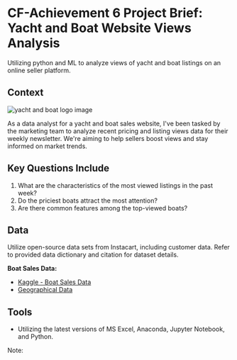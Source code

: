 # CF-Achievement 6 Project Brief: Yacht and Boat Website Views Analysis 
Utilizing python and ML to analyze views of yacht and boat listings on an online seller platform.


## Context
![yacht and boat logo image]()

As a data analyst for a yacht and boat sales website, I've been tasked by the marketing team to analyze recent pricing and listing views data for their weekly newsletter. We're aiming to help sellers boost views and stay informed on market trends.

## Key Questions Include
1. What are the characteristics of the most viewed listings in the past week?
2. Do the priciest boats attract the most attention?
3. Are there common features among the top-viewed boats?

## Data
Utilize open-source data sets from Instacart, including customer data. Refer to provided data dictionary and citation for dataset details.

**Boat Sales Data:**
- [Kaggle - Boat Sales Data](https://www.kaggle.com/datasets/karthikbhandary2/boat-sales?resource=download)
- [Geographical Data](https://geojson-maps.ash.ms/)


## Tools
- Utilizing the latest versions of MS Excel, Anaconda, Jupyter Notebook, and Python.

Note:
